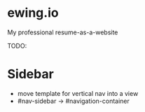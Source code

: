 ewing.io
========

My professional resume-as-a-website

TODO:

# Sidebar

* move template for vertical nav into a view
* #nav-sidebar -> #navigation-container
